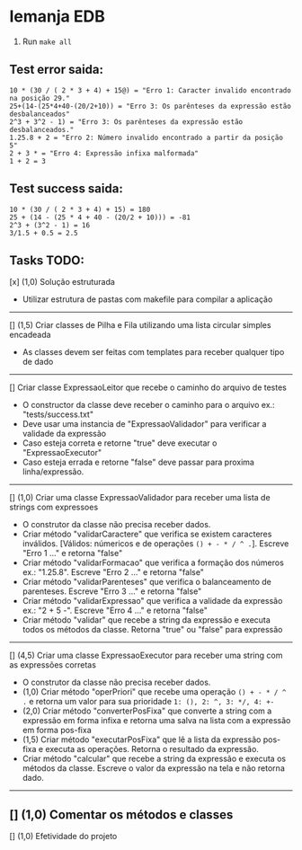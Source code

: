# Iemanja EDB

1. Run `make all`

## Test error saida:
```code
10 * (30 / ( 2 * 3 + 4) + 15@) = "Erro 1: Caracter invalido encontrado na posição 29."
25+(14-(25*4+40-(20/2+10)) = "Erro 3: Os parênteses da expressão estão desbalanceados"
2^3 + 3^2 - 1) = "Erro 3: Os parênteses da expressão estão desbalanceados."
1.25.8 + 2 = "Erro 2: Número invalido encontrado a partir da posição 5"
2 + 3 * = "Erro 4: Expressão infixa malformada"
1 + 2 = 3
```

## Test success saida:
```code
10 * (30 / ( 2 * 3 + 4) + 15) = 180
25 + (14 - (25 * 4 + 40 - (20/2 + 10))) = -81
2^3 + (3^2 - 1) = 16
3/1.5 + 0.5 = 2.5
```

## Tasks TODO:

[x] (1,0) Solução estruturada
- Utilizar estrutura de pastas com makefile para compilar a aplicação
--- 
[]  (1,5) Criar classes de Pilha e Fila utilizando uma lista circular simples encadeada
- As classes devem ser feitas com templates para receber qualquer tipo de dado
---
[]  Criar classe ExpressaoLeitor que recebe o caminho do arquivo de testes
- O constructor da classe deve receber o caminho para o arquivo ex.: "tests/success.txt"
- Deve usar uma instancia de "ExpressaoValidador" para verificar a validade da expressão
- Caso esteja correta e retorne "true" deve executar o "ExpressaoExecutor"
- Caso esteja errada e retorne "false" deve passar para proxima linha/expressão.
---
[]  (1,0) Criar uma classe ExpressaoValidador para receber uma lista de strings com expressoes
- O construtor da classe não precisa receber dados.
- Criar método "validarCaractere" que verifica se existem caracteres inválidos. [Válidos: númericos e de operações `() + - * / ^ .`]. Escreve "Erro 1 ..." e retorna "false"
- Criar método "validarFormacao" que verifica a formação dos números ex.: "1.25.8". Escreve "Erro 2 ..." e retorna "false"
- Criar método "validarParenteses" que verifica o balanceamento de parenteses. Escreve "Erro 3 ..." e retorna "false"
- Criar método "validarExpressao" que verifica a validade da expressão ex.: "2 + 5 -". Escreve "Erro 4 ..." e retorna "false"
- Criar método "validar" que recebe a string da expressão e executa todos os métodos da classe. Retorna "true" ou "false" para expressão
---
[]  (4,5) Criar uma classe ExpressaoExecutor para receber uma string com as expressões corretas
- O construtor da classe não precisa receber dados.
- (1,0) Criar método "operPriori" que recebe uma operação `() + - * / ^ .` e retorna um valor para sua prioridade `1: (), 2: ^, 3: */, 4: +-`
- (2,0) Criar método "converterPosFixa" que converte a string com a expressão em forma infixa e retorna uma salva na lista com a expressão em forma pos-fixa
- (1,5) Criar método "executarPosFixa" que lê a lista da expressão pos-fixa e executa as operações. Retorna o resultado da expressão.
- Criar método "calcular" que recebe a string da expressão e executa os métodos da classe. Escreve o valor da expressão na tela e não retorna dado.
---
[]  (1,0) Comentar os métodos e classes
---
[]  (1,0) Efetividade do projeto
